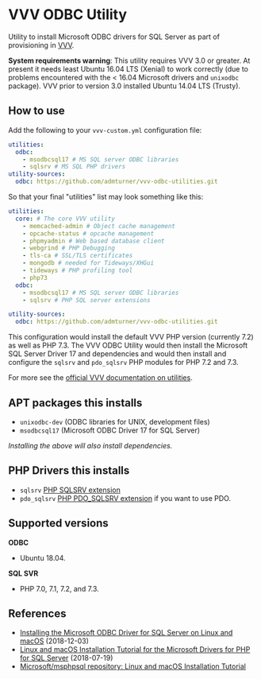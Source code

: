 # VVV ODBC Utility

Utility to install Microsoft ODBC drivers for SQL Server as part of provisioning in [VVV](https://varyingvagrantvagrants.org/).

**System requirements warning**: This utility requires VVV 3.0 or greater. At present it needs least Ubuntu 16.04 LTS (Xenial) to work correctly (due to problems encountered with the < 16.04 Microsoft drivers and `unixodbc` package). VVV prior to version 3.0 installed Ubuntu 14.04 LTS (Trusty).

## How to use

Add the following to your `vvv-custom.yml` configuration file:

```yml
utilities:
  odbc:
    - msodbcsql17 # MS SQL server ODBC libraries
    - sqlsrv # MS SQL PHP drivers
utility-sources:
  odbc: https://github.com/admturner/vvv-odbc-utilities.git
```

So that your final "utilities" list may look something like this:

```yml
utilities:
  core: # The core VVV utility
    - memcached-admin # Object cache management
    - opcache-status # opcache management
    - phpmyadmin # Web based database client
    - webgrind # PHP Debugging
    - tls-ca # SSL/TLS certificates
    - mongodb # needed for Tideways/XHGui
    - tideways # PHP profiling tool
    - php73
  odbc:
    - msodbcsql17 # MS SQL server ODBC libraries
    - sqlsrv # PHP SQL server extensions

utility-sources:
  odbc: https://github.com/admturner/vvv-odbc-utilities.git
```

This configuration would install the default VVV PHP version (currently 7.2) as well as PHP 7.3. The VVV ODBC Utility would then install the Microsoft SQL Server Driver 17 and dependencies and would then install and configure the `sqlsrv` and `pdo_sqlsrv` PHP modules for PHP 7.2 and 7.3.

For more see the [official VVV documentation on utilities](https://varyingvagrantvagrants.org/docs/en-US/utilities/).

## APT packages this installs

- `unixodbc-dev` (ODBC libraries for UNIX, development files)
- `msodbcsql17` (Microsoft ODBC Driver 17 for SQL Server)

*Installing the above will also install dependencies.*

## PHP Drivers this installs

- `sqlsrv` [PHP SQLSRV extension](https://php.net/manual/en/book.sqlsrv.php)
- `pdo_sqlsrv` [PHP PDO_SQLSRV extension](https://php.net/manual/en/ref.pdo-sqlsrv.php) if you want to use PDO.

## Supported versions

**ODBC**

- Ubuntu 18.04.

**SQL SVR**

- PHP 7.0, 7.1, 7.2, and 7.3.

## References

* [Installing the Microsoft ODBC Driver for SQL Server on Linux and macOS](https://docs.microsoft.com/en-us/sql/connect/odbc/linux-mac/installing-the-microsoft-odbc-driver-for-sql-server?view=sql-server-2017) (2018-12-03)
* [Linux and macOS Installation Tutorial for the Microsoft Drivers for PHP for SQL Server](https://docs.microsoft.com/en-us/sql/connect/php/installation-tutorial-linux-mac?view=sql-server-2017) (2018-07-19)
* [Microsoft/msphpsql repository: Linux and macOS Installation Tutorial](https://github.com/Microsoft/msphpsql/blob/master/Linux-mac-install.md)
